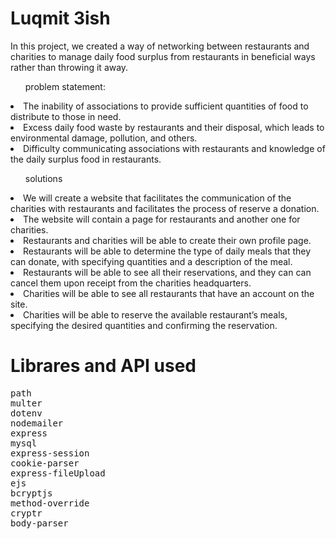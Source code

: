 <h1> Luqmit 3ish </h1>
In this project, we created a way of networking between restaurants and charities to manage daily food surplus from restaurants in beneficial ways
rather than throwing it away.

<ul>problem statement:</ul>
<li>The inability of associations to provide sufficient quantities of food to distribute to those in need.
</li>
<li>Excess daily food waste by restaurants and their disposal, which leads to environmental damage, pollution, and others.
</li>
<li>Difficulty communicating associations with restaurants and knowledge of the daily surplus food in restaurants.
</li>

<ul>solutions </ul>
<li>We will create a website that facilitates the communication of the charities with restaurants and facilitates the process of reserve a donation.
  </li>
  
  <li>The website will contain a page for restaurants and another one for charities.
  </li>
   <li>Restaurants and charities will be able to create their own profile page.
  </li>
     <li>Restaurants will be able to determine the type of daily meals that they can donate, with specifying quantities and a description of the meal.
  </li>
  <li>Restaurants will be able to see all their reservations, and they can can cancel them upon receipt from the charities headquarters.
</li>
<li>Charities will be able to see all restaurants that have an account on the site.
</li>
<li>Charities will be able to reserve the available restaurant’s meals, specifying the desired quantities and  confirming the reservation.
  </li>
<h1> Librares and API used</h1>
<pre>
path
multer
dotenv
nodemailer
express
mysql
express-session
cookie-parser
express-fileUpload
ejs
bcryptjs
method-override
cryptr
body-parser
</pre>

  


